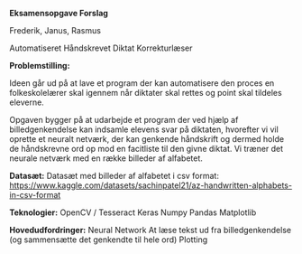 **Eksamensopgave Forslag**

Frederik, Janus, Rasmus

Automatiseret Håndskrevet Diktat Korrekturlæser

**Problemstilling:**

Ideen går ud på at lave et program der kan automatisere den proces en folkeskolelærer skal igennem når diktater skal rettes og point skal tildeles eleverne.

Opgaven bygger på at udarbejde et program der ved hjælp af billedgenkendelse kan indsamle elevens svar på diktaten, hvorefter vi vil oprette et neuralt netværk, der kan genkende håndskrift og dermed holde de håndskrevne ord op mod en facitliste til den givne diktat. Vi træner det neurale netværk med en række billeder af alfabetet. 

**Datasæt:**
Datasæt med billeder af alfabetet i csv format:
https://www.kaggle.com/datasets/sachinpatel21/az-handwritten-alphabets-in-csv-format


**Teknologier:**
OpenCV / Tesseract
Keras
Numpy
Pandas
Matplotlib

**Hovedudfordringer:**
Neural Network
At læse tekst ud fra billedgenkendelse (og sammensætte det genkendte til hele ord)
Plotting



